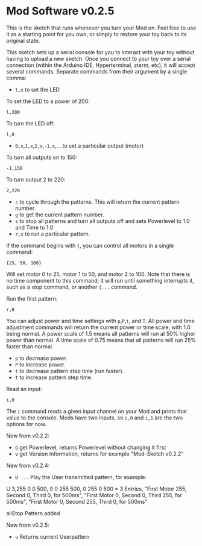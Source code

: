 Mod Software v0.2.5
=====

This is the sketch that runs whenever you turn your Mod on. Feel free to use it as a starting point for you own, or simply to restore your toy back to its original state.

This sketch sets up a serial console for you to interact with your toy without having to upload a new sketch. Once you connect to your toy over a serial connection (within the Arduino IDE, Hyperterminal, zterm, etc), it will accept several commands. Separate commands from their argument by a single comma:

* `l,x` to set the LED

To set the LED to a power of 200:
```
l,200
```

To turn the LED off:
```
l,0
```

* `0,x`,`1,x`,`2,x`,`-1,x`,... to set a particular output (motor)

To turn all outputs on to 150:
```
-1,150
```

To turn output 2 to 220:
```
2,220
```

* `c` to cycle through the patterns. This will return the current pattern number.
* `g` to get the current pattern number.
* `s` to stop all patterns and turn all outputs off and sets Powerlevel to 1.0 and Time to 1.0
* `r,x` to run a particular pattern.

If the command begins with `{`, you can control all motors in a single command:
```
{25, 50, 100}
```
Will set motor 0 to 25, motor 1 to 50, and motor 2 to 100. Note that there is no time component to this command; it will run until something interrupts it, such as a `s`top command, or another `{...` command.

Run the first pattern:
```
r,0
```

You can adjust power and time settings with `p`,`P`,`t`, and `T`. All power and time adjustment commands will return the current power or time scale, with 1.0 being normal. A power scale of 1.5 means all patterns will run at 50% higher power than normal. A time scale of 0.75 means that all patterns will run 25% faster than normal.

* `p` to decrease power.
* `P` to increase power.
* `t` to decrease pattern step time (run faster).
* `T` to increase pattern step time.

Read an input:
```
i,0
```

The `i` command reads a given input channel on your Mod and prints that value to the console. Mods have two inputs, so `i,0` and `i,1` are the two options for now.

New from v0.2.2:
* `G` get Powerlevel, returns Powerlevel without changing it first
* `v` get Version Information, returns for example "Mod-Sketch v0.2.2"

New from v0.2.4:
* `U ...` Play the User transmitted pattern, for example:

U 3,255 0 0 500, 0 0 255 500, 0 255 0 500 = 3 Entries, "First Motor 255, Second 0, Third 0, for 500ms", "First Motor 0, Second 0, Third 255, for 500ms", "First Motor 0, Second 255, Third 0, for 500ms"

allStop Pattern added

New from v0.2.5:
* `u` Returns current Userpattern
